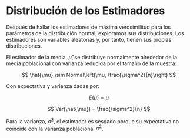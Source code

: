 # Distribución de los Estimadores

Después de hallar los estimadores de máxima verosimilitud para los parámetros de la distribución normal, exploramos sus distribuciones. Los estimadores son variables aleatorias y, por tanto, tienen sus propias distribuciones.

El estimador de la media, $\hat{\mu}$, se distribuye normalmente alrededor de la media poblacional con varianza reducida por el tamaño de la muestra:

$$
\hat{\mu} \sim Normal\left(\mu, \frac{\sigma^2}{n}\right)
$$

Con expectativa y varianza dadas por:

$$
E(\hat{\mu}) = \mu
$$

$$
Var(\hat{\mu}) = \frac{\sigma^2}{n}
$$

Para la varianza, $\hat{\sigma}^2$, el estimador es sesgado porque su expectativa no coincide con la varianza poblacional $\sigma^2$.
